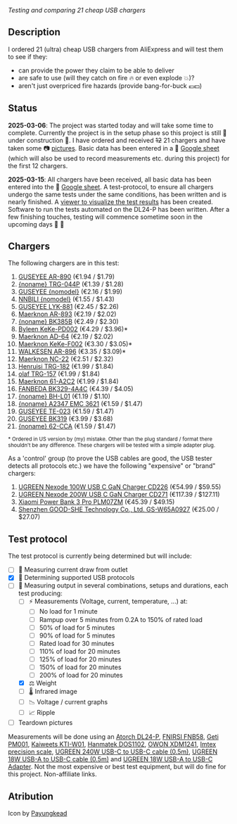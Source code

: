 *Testing and comparing 21 cheap USB chargers*

## Description

I ordered 21 (ultra) cheap USB chargers from AliExpress and will test them to see if they:

* can provide the power they claim to be able to deliver
* are safe to use (will they catch on fire 🔥 or even explode 💥)?
* aren't just overpriced fire hazards (provide bang-for-buck 💶💵)

## Status

**2025-03-06**: The project was started today and will take some time to complete. Currently the project is in the setup phase so this project is still 🚧 under construction 🚧. I have ordered and received ~~12~~ 21 chargers and have taken some 📷 [pictures](https://github.com/RobThree/ProjectCharger/tree/main/images). Basic data has been entered in a 📝 [Google sheet](https://docs.google.com/spreadsheets/d/1MLatioRcDbH1atz-dB_jMyGtM_djYzLRvWk6to6tpT4/edit?usp=sharing) (which will also be used to record measurements etc. during this project) for the first 12 chargers.

**2025-03-15**: All chargers have been received, all basic data has been entered into the 📝 [Google sheet](https://docs.google.com/spreadsheets/d/1MLatioRcDbH1atz-dB_jMyGtM_djYzLRvWk6to6tpT4/edit?usp=sharing). A test-protocol, to ensure all chargers undergo the same tests under the same conditions, has been written and is nearly finished. A [viewer to visualize the test results](/measurements/?data=example) has been created. Software to run the tests automated on the DL24-P has been written. After a few finishing touches, testing will commence sometime soon in the upcoming days 🎉 🚀

## Chargers

The following chargers are in this test:

1. [GUSEYEE AR-890](https://www.aliexpress.com/item/1005006205253362.html) (€1.94 / $1.79)
2. [{noname} TRG-044P](https://www.aliexpress.com/item/1005006690280370.html) (€1.39 / $1.28)
3. [GUSEYEE {nomodel}](https://www.aliexpress.com/item/1005007817217545.html) (€2.16 / $1.99)
4. [NNBILI {nomodel}](https://www.aliexpress.com/item/1005007076973487.html) (€1.55 / $1.43)
5. [GUSEYEE LYK-881](https://www.aliexpress.com/item/1005006117746435.html) (€2.45 / $2.26)
6. [Maerknon AR-893](https://www.aliexpress.com/item/1005007540830401.html) (€2.19 / $2.02)
7. [{noname} BK385B](https://www.aliexpress.com/item/1005006359348866.html) (€2.49 / $2.30)
8. [Byleen KeKe-PD002](https://www.aliexpress.com/item/1005005029886272.html) (€4.29 / $3.96)*
9. [Maerknon AD-64](https://www.aliexpress.com/item/1005006968895855.html) (€2.19 / $2.02)
10. [Maerknon KeKe-F002](https://www.aliexpress.com/item/1005008273390175.html) (€3.30 / $3.05)*
11. [WALKESEN AR-896](https://www.aliexpress.com/item/1005008390068513.html) (€3.35 / $3.09)*
12. [Maerknon NC-22](https://www.aliexpress.com/item/1005007368774221.html) (€2.51 / $2.32)
13. [Henruisi TRG-182](https://www.aliexpress.com/item/1005007713351327.html) (€1.99 / $1.84)
14. [olaf TRG-157](https://www.aliexpress.com/item/1005005447292671.html) (€1.99 / $1.84)
15. [Maerknon  61-A2C2](https://www.aliexpress.com/item/1005006294291283.html) (€1.99 / $1.84)
16. [FANBEDA BK329-4A4C](https://www.aliexpress.com/item/1005007798517528.html) (€4.39 / $4.05)
17. [{noname} BH-L01](https://www.aliexpress.com/item/1005006603699489.html) (€1.19 / $1.10)
18. [{noname} A2347 EMC 3621](https://www.aliexpress.com/item/1005006469372442.html) (€1.59 / $1.47)
19. [GUSEYEE TE-023](https://www.aliexpress.com/item/1005007370796821.html) (€1.59 / $1.47)
20. [GUSEYEE BK319](https://www.aliexpress.com/item/1005007487685097.html) (€3.99 / $3.68)
21. [{noname} 62-CCA](https://www.aliexpress.com/item/1005005586923234.html) (€1.59 / $1.47)

<sup>* Ordered in US version by (my) mistake. Other than the plug standard / format there shouldn't be any difference. These chargers will be tested with a simple adapter plug.</sup>

As a 'control' group (to prove the USB cables are good, the USB tester detects all protocols etc.) we have the following "expensive" or "brand" chargers:

1. [UGREEN Nexode 100W USB C GaN Charger CD226](https://www.aliexpress.com/item/1005002529458406.html) (€54.99 / $59.55)
2. [UGREEN Nexode 200W USB C GaN Charger CD271](https://www.aliexpress.com/item/1005008473171077.html) (€117.39 / $127.11)
3. [Xiaomi Power Bank 3 Pro PLM07ZM](https://www.aliexpress.com/item/1005007232373605.html) (€45.39 / $49.15)
4. [Shenzhen GOOD-SHE Technology Co., Ltd. GS-W65A0927](http://www.good-she.com/web/index.php/product/index/g/e/id/278.html) (€25.00 / $27.07)

## Test protocol

The test protocol is currently being determined but will include:

- [ ] 🔌 Measuring current draw from outlet
- [x] 📱 Determining supported USB protocols
- [ ] 📐 Measuring output in several combinations, setups and durations, each test producing:
    - [ ] ⚡ Measurements (Voltage, current, temperature, ...) at:
        - [ ] No load for 1 minute
        - [ ] Rampup over 5 minutes from 0.2A to 150% of rated load
        - [ ] 50% of load for 5 minutes
        - [ ] 90% of load for 5 minutes
        - [ ] Rated load for 30 minutes
        - [ ] 110% of load for 20 minutes
        - [ ] 125% of load for 20 minutes
        - [ ] 150% of load for 20 minutes
        - [ ] 200% of load for 20 minutes
    - [x] ⚖️ Weight
    - [ ] 🌡️ Infrared image
    - [ ] 📉 Voltage / current graphs
    - [ ] 📈 Ripple
- [ ] Teardown pictures

Measurements will be done using an [Atorch DL24-P](http://en.atorch.cn/ProDetail.aspx?ProID=13), [FNIRSI FNB58](https://www.fnirsi.com/products/fnb58), [Geti PM001](https://www.geti.eu/en/products/energy/power-consumption-meters/digital-energy-meter-geti-pm001), [Kaiweets KTI-W01](https://kaiweets.com/products/kti-w01-handheld-thermal-camera), [Hanmatek DOS1102](https://www.aliexpress.com/item/4000768225718.html), [OWON XDM1241](https://www.owon.com.hk/products_owon_4_1%7C2_digits_xdm1000_series_bench-type_digital_multimeter), [Imtex precision scale](https://www.bol.com/nl/nl/p/imtex-precisie-digitale-weegschaal-500-gram-x-001-gram/9300000074911968/), [UGREEN 240W USB-C to USB-C cable (0.5m)](https://www.amazon.com/UGREEN-Charging-Charger-Compatible-MacBook/dp/B0D1VMZQY4/ref=sr_1_1), [UGREEN 18W USB-A to USB-C cable (0.5m)](https://www.amazon.com/UGREEN-Braided-Charger-Compatible-Nintendo/dp/B07PP2RB25/ref=sr_1_2) and [UGREEN 18W USB-A to USB-C Adapter](https://www.amazon.com/UGREEN-Adapter-Charger-Connector-AirPods/dp/B0CZDQ8RMX/ref=sr_1_3). Not the most expensive or best test equipment, but will do fine for this project. Non-affiliate links.

## Atribution

Icon by [Payungkead](https://www.freepik.com/icon/usb_1664704)